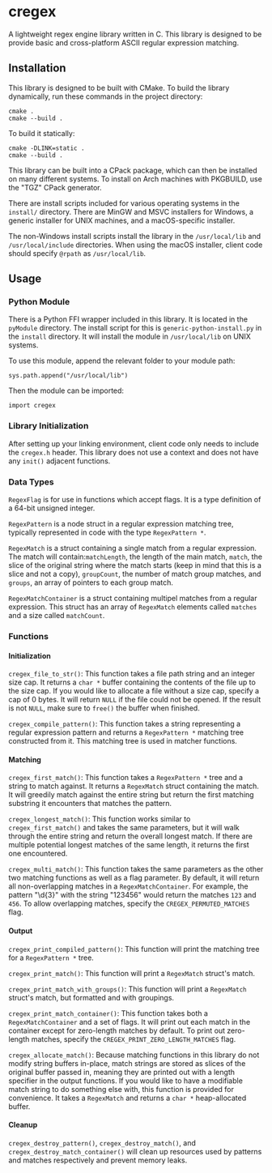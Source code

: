 # cregex
A lightweight regex engine library written in C.
This library is designed to be provide basic and cross-platform ASCII regular expression matching.

## Installation
This library is designed to be built with CMake. 
To build the library dynamically, run these commands in the project directory:

```
cmake .
cmake --build .
```
To build it statically:
```
cmake -DLINK=static .
cmake --build .
```

This library can be built into a CPack package, which can then be installed on many different systems.
To install on Arch machines with PKGBUILD, use the "TGZ" CPack generator.

There are install scripts included for various operating systems in the `install/` directory. There are MinGW and MSVC 
installers for Windows, a generic installer for UNIX machines, and a macOS-specific installer.

The non-Windows install scripts install the library in the `/usr/local/lib` and `/usr/local/include` directories.
When using the macOS installer, client code should specify `@rpath` as `/usr/local/lib`.

## Usage

### Python Module
There is a Python FFI wrapper included in this library. It is located in the `pyModule` directory.
The install script for this is `generic-python-install.py` in the `install` directory.
It will install the module in `/usr/local/lib` on UNIX systems.

To use this module, append the relevant folder to your module path: 
```
sys.path.append("/usr/local/lib")
```
Then the module can be imported:
```
import cregex
```


### Library Initialization
After setting up your linking environment, client code only needs to include the `cregex.h` header.
This library does not use a context and does not have any `init()` adjacent functions.

### Data Types
`RegexFlag` is for use in functions which accept flags. It is a type definition of a 64-bit unsigned integer.

`RegexPattern` is a node struct in a regular expression matching tree, typically represented in code with the type `RegexPattern *`.

`RegexMatch` is a struct containing a single match from a regular expression. 
The match will contain:`matchLength`, the length of the main match, `match`, 
the slice of the original string where the match starts (keep in mind that this is a slice and not a copy), 
`groupCount`, the number of match group matches,
and `groups`, an array of pointers to each group match.

`RegexMatchContainer` is a struct containing multipel matches from a regular expression.
This struct has an array of `RegexMatch` elements called `matches` and a size called `matchCount`.

### Functions

#### Initialization 
`cregex_file_to_str()`:
This function takes a file path string and an integer size cap.
It returns a `char *` buffer containing the contents of the file up to the size cap.
If you would like to allocate a file without a size cap, specify a cap of 0 bytes.
It will return `NULL` if the file could not be opened.
If the result is not `NULL`, make sure to `free()` the buffer when finished.

`cregex_compile_pattern()`:
This function takes a string representing a regular expression pattern and returns a 
`RegexPattern *` matching tree constructed from it. This matching tree is used in matcher 
functions.

#### Matching
`cregex_first_match()`:
This function takes a `RegexPattern *` tree and a string to match against. 
It returns a `RegexMatch` struct containing the match. It will greedily match against the entire string but return the 
first matching substring it encounters that matches the pattern.

`cregex_longest_match()`:
This function works similar to `cregex_first_match()` and takes the same parameters, but it will walk through the entire
string and return the overall longest match. If there are multiple potential longest matches of the same length, it returns the 
first one encountered.

`cregex_multi_match()`:
This function takes the same parameters as the other two matching functions as well as a flag parameter.
By default, it will return all non-overlapping matches in a `RegexMatchContainer`. For example, the pattern "\d{3}" with
the string "123456" would return the matches `123` and `456`. To allow overlapping matches, 
specify the `CREGEX_PERMUTED_MATCHES` flag.

#### Output
`cregex_print_compiled_pattern()`:
This function will print the matching tree for a `RegexPattern *` tree.

`cregex_print_match()`:
This function will print a `RegexMatch` struct's match.

`cregex_print_match_with_groups()`:
This function will print a `RegexMatch` struct's match, but formatted and with 
groupings.

`cregex_print_match_container()`:
This function takes both a `RegexMatchContainer` and a set of flags. It will 
print out each match in the container except for zero-length matches by default.
To print out zero-length matches, specify the `CREGEX_PRINT_ZERO_LENGTH_MATCHES` flag.

`cregex_allocate_match()`:
Because matching functions in this library do not modify string buffers in-place, match strings are stored as slices of the original
buffer passed in, meaning they are printed out with a length specifier in the output functions. If
you would like to have a modifiable match string to do something else with, this function is provided for convenience. It takes a 
`RegexMatch` and returns a `char *` heap-allocated buffer.

#### Cleanup
`cregex_destroy_pattern()`, `cregex_destroy_match()`, and `cregex_destroy_match_container()` will clean up resources used by 
patterns and matches respectively and prevent memory leaks.
